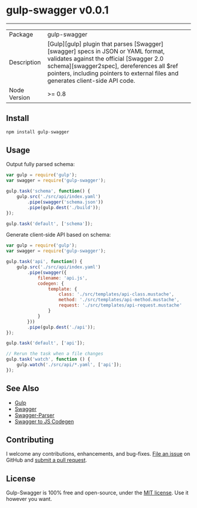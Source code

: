 # gulp-swagger v0.0.1
--------------------------

<!--
[![Build Status](https://travis-ci.org/gersongoulart/gulp-swagger.png)](https://travis-ci.org/gersongoulart/gulp-swagger)

[![Build Status](https://img.shields.io/travis/gersongoulart/gulp-swagger.svg)](https://travis-ci.org/gersongoulart/gulp-swagger)
[![Dependencies](https://img.shields.io/david/bigstickcarpet/swagger-parser.svg)](https://david-dm.org/bigstickcarpet/swagger-parser)
[![Code Climate Score](https://img.shields.io/codeclimate/github/gersongoulart/gulp-swagger.svg)](https://codeclimate.com/github/gersongoulart/gulp-swagger)
[![Codacy Score](http://img.shields.io/codacy/6d686f916836433b9c013379fbe1052c.svg)](https://www.codacy.com/public/jamesmessinger/swagger-parser)
[![Coverage Status](https://img.shields.io/coveralls/gersongoulart/gulp-swagger.svg)](https://coveralls.io/r/gersongoulart/gulp-swagger)

[![Downloads](https://img.shields.io/npm/dm/swagger-parser.svg)](https://www.npmjs.com/package/swagger-parser)
[![npm](http://img.shields.io/npm/v/swagger-parser.svg)](https://www.npmjs.com/package/swagger-parser)
[![Bower](http://img.shields.io/bower/v/swagger-parser.svg)](#bower)
[![License](https://img.shields.io/npm/l/swagger-parser.svg)](LICENSE)
-->

<table>
<tr> 
<td>Package</td><td>gulp-swagger</td>
</tr>
<tr>
<td>Description</td>
<td>[Gulp][gulp] plugin that parses [Swagger][swagger] specs in JSON or YAML format, validates against the official [Swagger 2.0 schema][swagger2spec], dereferences all $ref pointers, including pointers to external files and generates client-side API code.</td>
</tr>
<tr>
<td>Node Version</td>
<td>>= 0.8</td>
</tr>
</table>

Install
--------------------------

```js
npm install gulp-swagger
```

Usage
--------------------------

Output fully parsed schema:

```js
var gulp = require('gulp');
var swagger = require('gulp-swagger');

gulp.task('schema', function() {
    gulp.src('./src/api/index.yaml')
        .pipe(swagger('schema.json'))
        .pipe(gulp.dest('./build'));
});

gulp.task('default', ['schema']);
```

Generate client-side API based on schema:

```js
var gulp = require('gulp');
var swagger = require('gulp-swagger');

gulp.task('api', function() {
    gulp.src('./src/api/index.yaml')
        .pipe(swagger({
            filename: 'api.js',
            codegen: {
                template: {
                    class: './src/templates/api-class.mustache',
                    method: './src/templates/api-method.mustache',
                    request: './src/templates/api-request.mustache'
                }
            }
        }))
        .pipe(gulp.dest('./api'));
});

gulp.task('default', ['api']);

// Rerun the task when a file changes
gulp.task('watch', function () {
    gulp.watch('./src/api/*.yaml', ['api']);
});
```

See Also
--------------------------

- [Gulp][gulp]
- [Swagger][swagger]
- [Swagger-Parser][swagger-parser]
- [Swagger to JS Codegen][swagger-js-codegen]

Contributing
--------------------------
I welcome any contributions, enhancements, and bug-fixes. [File an issue](https://github.com/gersongoulart/gulp-swagger/issues) on GitHub and [submit a pull request](https://github.com/gersongoulart/gulp-swagger/pulls).

License
--------------------------
Gulp-Swagger is 100% free and open-source, under the [MIT license](LICENSE). Use it however you want.

[gulp]: http://github.com/gulpjs/gulp
[swagger]: http://swagger.io
[swagger2spec]: https://github.com/swagger-api/swagger-spec/blob/master/versions/2.0.md
[swagger-parser]: https://github.com/gersongoulart/gulp-swagger
[swagger-js-codegen]: https://github.com/wcandillon/swagger-js-codegen


